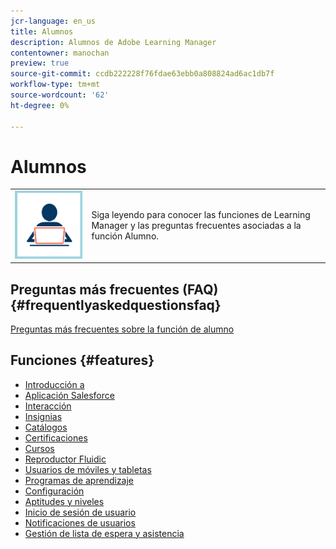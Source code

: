 ```yaml
---
jcr-language: en_us
title: Alumnos
description: Alumnos de Adobe Learning Manager
contentowner: manochan
preview: true
source-git-commit: ccdb222228f76fdae63ebb0a808824ad6ac1db7f
workflow-type: tm+mt
source-wordcount: '62'
ht-degree: 0%

---
```




# Alumnos

<table> 
 <tbody>
  <tr> 
   <td><img src="assets/learner2.png"></td> 
   <td><p>Siga leyendo para conocer las funciones de Learning Manager y las preguntas frecuentes asociadas a la función Alumno. </p></td> 
  </tr> 
 </tbody>
</table>

## Preguntas más frecuentes (FAQ) {#frequentlyaskedquestionsfaq}

[Preguntas más frecuentes sobre la función de alumno](learners/frequently-asked-questions-for-learners.md)

## Funciones {#features}

* [Introducción a](learners/feature-summary/getting-started-learner.md)
* [Aplicación Salesforce](learners/feature-summary/sfdc-app.md)
* [Interacción](learners/feature-summary/gamification.md)
* [Insignias](learners/feature-summary/badges.md)
* [Catálogos](learners/feature-summary/catalogs.md)
* [Certificaciones](learners/feature-summary/certifications.md)
* [Cursos](learners/feature-summary/courses.md)
* [Reproductor Fluidic](learners/feature-summary/fluidic-player.md)
* [Usuarios de móviles y tabletas](learners/feature-summary/ipad-android-tablet-users.md)
* [Programas de aprendizaje](learners/feature-summary/learning-programs.md)
* [Configuración](learners/feature-summary/settings.md)
* [Aptitudes y niveles](learners/feature-summary/skills-levels.md)
* [Inicio de sesión de usuario](learners/feature-summary/user-login.md)
* [Notificaciones de usuarios](learners/feature-summary/user-notifications.md)
* [Gestión de lista de espera y asistencia](learners/feature-summary/waitlist-attendance-management.md)
